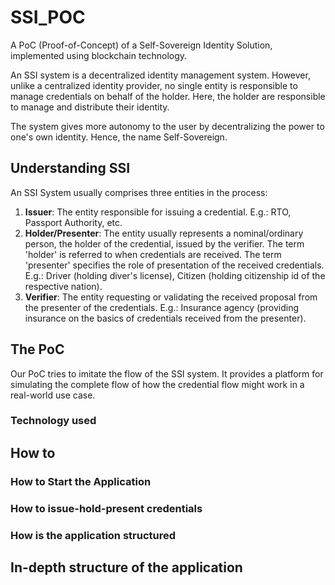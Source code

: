 # SSI_POC
A PoC (Proof-of-Concept) of a Self-Sovereign Identity Solution, implemented using blockchain technology.

An SSI system is a decentralized identity management system. However, unlike a centralized identity provider, no single entity is responsible to manage credentials on behalf of the holder. Here, the holder are responsible to manage and distribute their identity. <br>

The system gives more autonomy to the user by decentralizing the power to one's own identity. Hence, the name Self-Sovereign.<br>

## Understanding SSI

An SSI System usually comprises three entities in the process:
1. **Issuer**: The entity responsible for issuing a credential. E.g.: RTO, Passport Authority, etc.
2. **Holder/Presenter**: The entity usually represents a nominal/ordinary person, the holder of the credential, issued by the verifier. The term 'holder' is referred to when credentials are received. The term 'presenter' specifies the role of presentation of the received credentials. E.g.: Driver (holding diver's license), Citizen (holding citizenship id of the respective nation).
3. **Verifier**: The entity requesting or validating the received proposal from the presenter of the credentials. E.g.: Insurance agency (providing insurance on the basics of credentials received from the presenter).

## The PoC

Our PoC tries to imitate the flow of the SSI system. It provides a platform for simulating the complete flow of how the credential flow might work in a real-world use case. <br>

### Technology used



## How to

### How to Start the Application

### How to issue-hold-present credentials

### How is the application structured


## In-depth structure of the application

